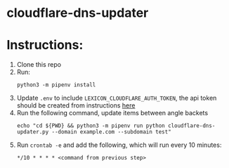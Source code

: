 # cloudflare-dns-updater

# Instructions:
1. Clone this repo
1. Run:
    ```
    python3 -m pipenv install
    ```
1. Update `.env` to include `LEXICON_CLOUDFLARE_AUTH_TOKEN`, the api token should be created from instructions [here](https://github.com/AnalogJ/lexicon/blob/master/lexicon/providers/cloudflare.py)
1. Run the following command, update items between angle backets
    ```
    echo "cd ${PWD} && python3 -m pipenv run python cloudflare-dns-updater.py --domain example.com --subdomain test"

    ```
1.  Run `crontab -e` and add the following, which will run every 10 minutes:
    ```
    */10 * * * * <command from previous step>

    ```
